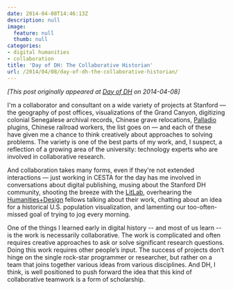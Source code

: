 ```yaml
---
date: 2014-04-08T14:46:13Z
description: null
image:
  feature: null
  thumb: null
categories:
- digital humanities
- collaboration
title: 'Day of DH: The Collaborative Historian'
url: /2014/04/08/day-of-dh-the-collaborative-historian/
---
```


*[This post originally appeared at [Day of DH](http://dayofdh2014.matrix.msu.edu/jasonheppler/2014/04/08/the-collaborative-historian/) on 2014-04-08]*

I'm a collaborator and consultant on a wide variety of projects at Stanford — the geography of post offices, visualizations of the Grand Canyon, digitizing colonial Senegalese archival records, Chinese grave relocations, [Palladio](http://palladio.designhumanities.org/) plugins, Chinese railroad workers, the list goes on — and each of these have given me a chance to think creatively about approaches to solving problems. The variety is one of the best parts of my work, and, I suspect, a reflection of a growing area of the university: technology experts who are involved in collaborative research.

And collaboration takes many forms, even if they're not extended interactions — just working in CESTA for the day has me involved in conversations about digital publishing, musing about the Stanford DH community,  shooting the breeze with the [LitLab](http://litlab.stanford.edu/), overhearing the [Humanities+Design](http://hdlab.stanford.edu/) fellows talking about their work, chatting about an idea for  a historical U.S. population visualization, and lamenting our too-often-missed goal of trying to jog every morning.

One of the things I learned early in digital history -- and most of us learn -- is the work is necessarily collaborative. The work is complicated and often requires creative approaches to ask or solve significant research questions. Doing this work requires other people’s input. The success of projects don’t hinge on the single rock-star programmer or researcher, but rather on a team that joins together various ideas from various disciplines. And DH, I think, is well positioned to push forward the idea that this kind of collaborative teamwork is a form of scholarship.
